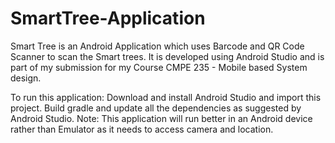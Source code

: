 # SmartTree-Application
Smart Tree is an Android Application which uses Barcode and QR Code Scanner to scan the Smart trees. 
It is developed using Android Studio and is part of my submission for my Course CMPE 235 - Mobile based System design.

To run this application:
Download and install Android Studio and import this project.
Build gradle and update all the dependencies as suggested by Android Studio. 
Note: This application will run better in an Android device rather than Emulator as it needs to access camera and location.
